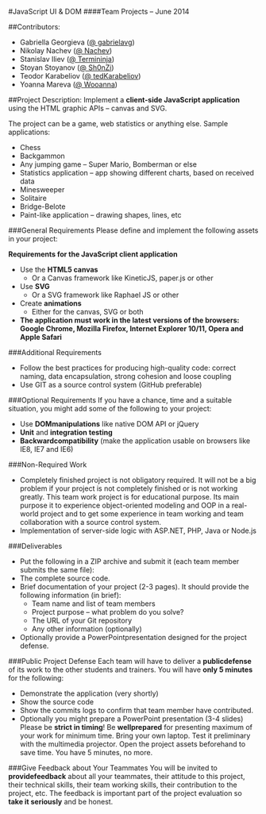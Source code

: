 #JavaScript UI & DOM
####Team Projects – June 2014

##Contributors:
* Gabriella Geоrgieva ([@ gabrielavg](https://github.com/gabrielavg))
* Nikolay Nachev ([@ Nachev](https://github.com/Nachev))
* Stanislav Iliev ([@ Termininja](https://github.com/Termininja))
* Stoyan Stoyanov ([@ Sh0nZi](https://github.com/Sh0nZi))
* Teodor Karabeliov ([@ tedKarabeliov](https://github.com/tedKarabeliov))
* Yoanna Mareva ([@ Wooanna](https://github.com/Wooanna))

##Project Description:
Implement a **client-side JavaScript application** using the HTML graphic APIs – canvas and SVG.

The project can be a game, web statistics or anything else. Sample applications:
   * Chess
   * Backgammon
   * Any jumping game – Super Mario, Bomberman or else
   * Statistics application – app showing different charts, based on received data
   * Minesweeper
   * Solitaire
   * Bridge-Belote
   * Paint-like application – drawing shapes, lines, etc

###General Requirements
Please define and implement the following assets in your project:

**Requirements for the JavaScript client application**
   * Use the **HTML5 canvas**
      * Or a Canvas framework like KineticJS, paper.js or other
   * Use **SVG**
      * Or a SVG framework like Raphael JS or other
   * Create **animations**
      * Either for the canvas, SVG or both
   * **The application must work in the latest versions of the browsers: Google Chrome,  Mozilla Firefox, Internet Explorer 10/11, Opera and Apple Safari**

###Additional Requirements
   * Follow the best practices for producing high-quality code: correct naming, data encapsulation, strong cohesion and loose coupling
   * Use GIT as a source control system (GitHub preferable)

###Optional Requirements
If you have a chance, time and a suitable situation, you might add some of the following to your project:
   * Use **DOMmanipulations** like native DOM API or jQuery
   * **Unit** and **integration testing**
   * **Backwardcompatibility** (make the application usable on browsers like IE8, IE7 and IE6)

###Non-Required Work
   * Completely finished project is not obligatory required. It will not be a big problem if your project is not completely finished or is not working greatly. This team work project is for educational purpose. Its main purpose it to experience object-oriented modeling and OOP in a real-world project and to get some experience in team working and team collaboration with a source control system. 
   * Implementation of server-side logic with ASP.NET, PHP, Java or Node.js

###Deliverables
   * Put the following in a ZIP archive and submit it (each team member submits the same file):
   * The complete source code.
   * Brief documentation of your project (2-3 pages). It should provide the following information (in brief):
      * Team name and list of team members
      * Project purpose – what problem do you solve?
      * The URL of your Git repository
      * Any other information (optionally)
   * Optionally provide a PowerPointpresentation designed for the project defense.

###Public Project Defense
Each team will have to deliver a **publicdefense** of its work to the other students and trainers. You will have **only 5 minutes** for the following:
   * Demonstrate the application (very shortly)
   * Show the source code
   * Show the commits logs to confirm that team member have contributed.
   * Optionally you might prepare a PowerPoint presentation (3-4 slides)
Please be **strict in timing**! Be **wellprepared** for presenting maximum of your work for minimum time. Bring your own laptop. Test it preliminary with the multimedia projector. Open the project assets beforehand to save time. You have 5 minutes, no more.

###Give Feedback about Your Teammates
You will be invited to **providefeedback** about all your teammates, their attitude to this project, their technical skills, their team working skills, their contribution to the project, etc. The feedback is important part of the project evaluation so **take it seriously** and be honest.
